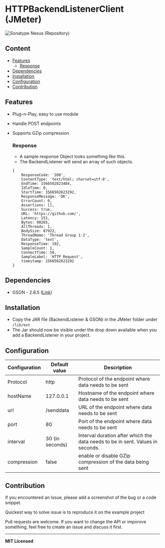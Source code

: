 # HTTPBackendListenerClient (JMeter)

![Sonatype Nexus (Repository)](https://img.shields.io/nexus/staging/com.github.bharat23.jmeter/HTTPBackendListener?server=https%3A%2F%2Frepository.jboss.org%2Fnexus)

## Content

- [Features](#features)
    - [Response](#response)
- [Dependencies](#dependencies)
- [Installation](#installation)
- [Configuration](#configuration)
- [Contribution](#contribution)

## Features

* Plug-n-Play, easy to use module
* Handle POST endpoints
* Supports GZip compression

    ### Response

    - A sample response Object looks something like this.
    - The BackendListener will send an array of such objects.
    ```
    { 
        ResponseCode: '200',
        ContentType: 'text/html; charset=utf-8',
        EndTime: 1566502823484,
        IdleTime: 0,
        StartTime: 1566502823292,
        ResponseMessage: 'OK',
        ErrorCount: 0,
        Assertions: [],
        Success: true,
        URL: 'https://github.com/',
        Latency: 151,
        Bytes: 90265,
        AllThreads: 1,
        BodySize: 87922,
        ThreadName: 'Thread Group 1-2',
        DataType: 'text',
        ResponseTime: 192,
        SampleCount: 1,
        ConnectTime: 58,
        SampleLabel: 'HTTP Request',
        timestamp: 1566502823292 
    }
    ```

## Dependencies

* GSON - 2.8.5 ([Link](https://mvnrepository.com/artifact/com.google.code.gson/gson "GSON"))

## Installation

* Copy the JAR file (BackendListener & GSON) in the JMeter folder under `/lib/ext`
* The Jar should now be visible under the drop down available when you add a BackendListener in your project.


## Configuration

Configuration | Default value     | Description
----------------- | -------- | -----------
Protocol | http | Protocol of the endpoint where data needs to be sent
hostName | 127.0.0.1 | Hostname of the endpoint where data needs to be sent
url | /senddata | URL of the endpoint where data needs to be sent
port | 80 | Port of the endpoint where data needs to be sent
interval | 30 (in seconds) | Interval duration after which the data needs to be in sent. Values in seconds.
compression | false | enable or disable GZip compression of the data being sent

## Contribution

If you encountered an Issue, please add a screenshot of the bug or a code snippet. 

Quickest way to solve issue is to reproduce it on the example project

Pull requests are welcome. If you want to change the API or imporove something, feel free to create an issue and discuss it first.

---

**MIT Licensed**
